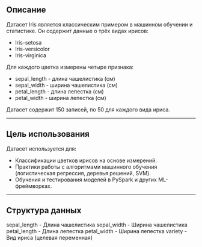 ## Описание

Датасет Iris является классическим примером в машинном обучении и статистике. Он содержит данные о трёх видах ирисов:
- Iris-setosa
- Iris-versicolor
- Iris-virginica

Для каждого цветка измерены четыре признака:
- sepal_length - длина чашелистика (см)
- sepal_width - ширина чашелистика (см)
- petal_length - длина лепестка (см)
- petal_width - ширина лепестка (см)

Датасет содержит 150 записей, по 50 для каждого вида ириса.

---

## Цель использования

Датасет используется для:
- Классификации цветков ирисов на основе измерений.
- Практики работы с алгоритмами машинного обучения (логистическая регрессия, деревья решений, SVM).
- Обучения и тестирования моделей в PySpark и других ML-фреймворках.

---

## Структура данных

sepal_length - Длина чашелистика
sepal_width - Ширина чашелистика
petal_length - Длина лепестка
petal_width - Ширина лепестка
variety - Вид ириса (целевая переменная)